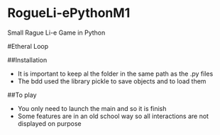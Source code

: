 # RogueLi-ePythonM1
Small Rague Li-e Game in Python

#Etheral Loop

##Installation
* It is important to keep al the folder in the same path as the .py files
* The bdd used the library pickle to save objects and to load them


##To play
* You only need to launch the main and so it is finish
* Some features are in an old school way so all interactions are not displayed on purpose

